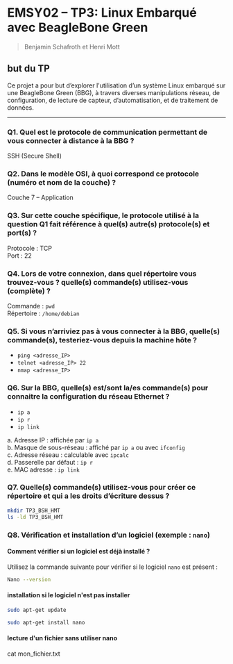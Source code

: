 #  EMSY02 – TP3: Linux Embarqué avec BeagleBone Green 
> Benjamin Schafroth et Henri Mott

## but du TP

Ce projet a pour but d’explorer l'utilisation d’un système Linux embarqué sur une BeagleBone Green (BBG), à travers diverses manipulations réseau, de configuration, de lecture de capteur, d’automatisation, et de traitement de données.

---

### Q1. Quel est le protocole de communication permettant de vous connecter à distance à la BBG ?
SSH (Secure Shell)

### Q2. Dans le modèle OSI, à quoi correspond ce protocole (numéro et nom de la couche) ?
Couche 7 – Application

### Q3. Sur cette couche spécifique, le protocole utilisé à la question Q1 fait référence à quel(s) autre(s) protocole(s) et port(s) ?
Protocole : TCP  
Port : 22

### Q4. Lors de votre connexion, dans quel répertoire vous trouvez-vous ? quelle(s) commande(s) utilisez-vous (complète) ?
Commande : `pwd`  
Répertoire : `/home/debian`

### Q5. Si vous n’arriviez pas à vous connecter à la BBG, quelle(s) commande(s), testeriez-vous depuis la machine hôte ?
- `ping <adresse_IP>`
- `telnet <adresse_IP> 22`
- `nmap <adresse_IP>`

### Q6. Sur la BBG, quelle(s) est/sont la/es commande(s) pour connaitre la configuration du réseau Ethernet ?
- `ip a`
- `ip r`
- `ip link`

a. Adresse IP : affichée par `ip a`  
b. Masque de sous-réseau : affiché par `ip a` ou avec `ifconfig`  
c. Adresse réseau : calculable avec `ipcalc`  
d. Passerelle par défaut : `ip r`  
e. MAC adresse : `ip link`

### Q7. Quelle(s) commande(s) utilisez-vous pour créer ce répertoire et qui a les droits d’écriture dessus ?
```bash
mkdir TP3_BSH_HMT
ls -ld TP3_BSH_HMT
```
### Q8. Vérification et installation d’un logiciel (exemple : `nano`)
#### Comment vérifier si un logiciel est déjà installé ?

Utilisez la commande suivante pour vérifier si le logiciel `nano` est présent :
```bash
Nano --version
```
#### installation si le logiciel n'est pas installer
```bash
sudo apt-get update
```
```bash
sudo apt-get install nano
```

#### lecture d'un fichier sans utiliser nano
cat mon_fichier.txt
